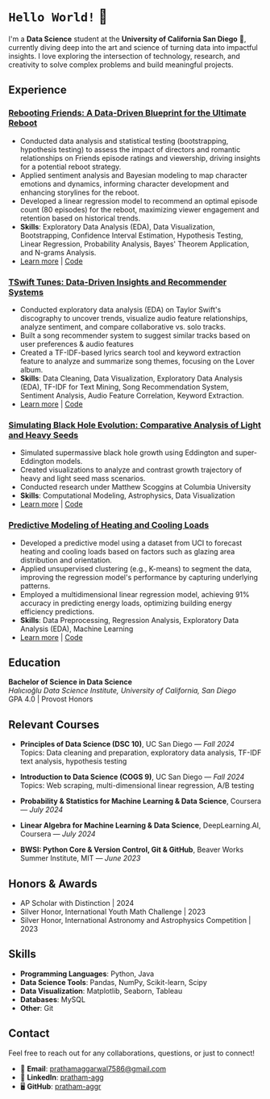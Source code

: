 # `Hello World!` 👋  

I'm a **Data Science** student at the **University of California San Diego** 🔱, currently diving deep into the art and science of turning data into impactful insights. I love exploring the intersection of technology, research, and creativity to solve complex problems and build meaningful projects.  

## Experience

### [**Rebooting Friends: A Data-Driven Blueprint for the Ultimate Reboot** ](https://pratham-aggr.github.io/Rebooting-Friends/)
   - Conducted data analysis and statistical testing (bootstrapping, hypothesis testing) to assess the impact of directors and romantic relationships on Friends episode ratings and viewership, driving insights for a potential reboot strategy.
   - Applied sentiment analysis and Bayesian modeling to map character emotions and dynamics, informing character development and enhancing storylines for the reboot.
  - Developed a linear regression model to recommend an optimal episode count (80 episodes) for the reboot, maximizing viewer engagement and retention based on historical trends.
   - **Skills**: Exploratory Data Analysis (EDA), Data Visualization, Bootstrapping, Confidence Interval Estimation, Hypothesis Testing, Linear Regression, Probability Analysis, Bayes' Theorem Application, and N-grams Analysis.
   - [Learn more](https://pratham-aggr.github.io/Rebooting-Friends/) | [Code](https://github.com/pratham-aggr/Rebooting-Friends)

### [**TSwift Tunes: Data-Driven Insights and Recommender Systems**](https://pratham-aggr.github.io/TSwift-Tunes/)
- Conducted exploratory data analysis (EDA) on Taylor Swift's discography to uncover trends, visualize audio feature relationships, analyze sentiment, and compare collaborative vs. solo tracks.
- Built a song recommender system to suggest similar tracks based on user preferences & audio features
- Created a TF-IDF-based lyrics search tool and keyword extraction feature to analyze and summarize song themes, focusing on the Lover album.
- **Skills**: Data Cleaning, Data Visualization, Exploratory Data Analysis (EDA), TF-IDF for Text Mining, Song Recommendation System, Sentiment Analysis, Audio Feature Correlation, Keyword Extraction.
- [Learn more](https://pratham-aggr.github.io/TSwift-Tunes/) | [Code](https://github.com/pratham-aggr/TSwift-Tunes)

### [**Simulating Black Hole Evolution: Comparative Analysis of Light and Heavy Seeds**](https://pratham-aggr.github.io/Black-Hole-Growth/)
- Simulated supermassive black hole growth using Eddington and super-Eddington models.
- Created visualizations to analyze and contrast growth trajectory of heavy and light seed mass scenarios.
- Conducted research under Matthew Scoggins at Columbia University
- **Skills**: Computational Modeling, Astrophysics, Data Visualization
- [Learn more](https://pratham-aggr.github.io/Black-Hole-Growth/) | [Code](https://github.com/pratham-aggr/Black-Hole-Growth)


### [**Predictive Modeling of Heating and Cooling Loads**](https://pratham-aggr.github.io/Energy-Efficiency/)
- Developed a predictive model using a dataset from UCI to forecast heating and cooling loads based on factors such as glazing area distribution and orientation.
- Applied unsupervised clustering (e.g., K-means) to segment the data, improving the regression model's performance by capturing underlying patterns.
- Employed a multidimensional linear regression model, achieving 91% accuracy in predicting energy loads, optimizing building energy efficiency predictions.
- **Skills**: Data Preprocessing, Regression Analysis, Exploratory Data Analysis (EDA), Machine Learning
- [Learn more](https://pratham-aggr.github.io/Energy-Efficiency/) | [Code](https://github.com/pratham-aggr/Energy-Efficiency)


## Education

**Bachelor of Science in Data Science**  
*Halıcıoğlu Data Science Institute, University of California, San Diego*  
   GPA 4.0 | Provost Honors

## Relevant Courses  

- **Principles of Data Science (DSC 10)**, UC San Diego — *Fall 2024*  
  Topics: Data cleaning and preparation, exploratory data analysis, TF-IDF text analysis, hypothesis testing  

- **Introduction to Data Science (COGS 9)**, UC San Diego — *Fall 2024*  
  Topics: Web scraping, multi-dimensional linear regression, A/B testing  

- **Probability & Statistics for Machine Learning & Data Science**, Coursera — *July 2024*  

- **Linear Algebra for Machine Learning & Data Science**, DeepLearning.AI, Coursera — *July 2024*  

- **BWSI: Python Core & Version Control, Git & GitHub**, Beaver Works Summer Institute, MIT — *June 2023*  


## Honors & Awards
- AP Scholar with Distinction | 2024
- Silver Honor, International Youth Math Challenge | 2023
- Silver Honor, International Astronomy and Astrophysics Competition | 2023

## Skills

- **Programming Languages**: Python, Java
- **Data Science Tools**: Pandas, NumPy, Scikit-learn, Scipy
- **Data Visualization**: Matplotlib, Seaborn, Tableau
- **Databases**: MySQL
- **Other**: Git

## Contact

Feel free to reach out for any collaborations, questions, or just to connect!  

- 📧 **Email**: [prathamaggarwal7586@gmail.com](mailto:prathamaggarwal7586@gmail.com)  
- 💼 **LinkedIn**: [pratham-agg](https://www.linkedin.com/in/pratham-agg?lipi=urn%3Ali%3Apage%3Ad_flagship3_profile_view_base_contact_details%3BLVQ74PPwRKGBbq5TP54OZw%3D%3D)  
- 🖥️ **GitHub**: [pratham-aggr](https://github.com/pratham-aggr)  


